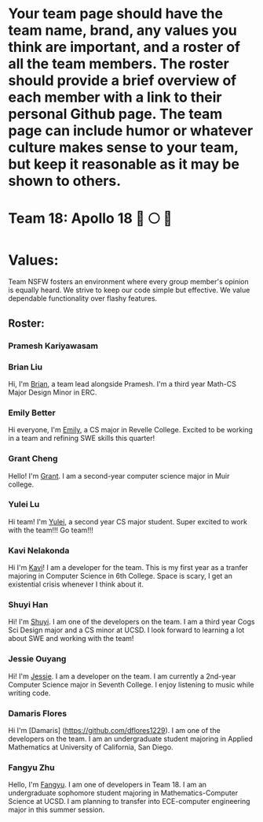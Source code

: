 # Your team page should have the team name, brand, any values you think are important, and a roster of all the team members.  The roster should provide a brief overview of each member with a link to their personal Github page.  The team page can include humor or whatever culture makes sense to your team, but keep it reasonable as it may be shown to others. 

# Team 18: Apollo 18 🚀 🌕 🚩

# Values: 
Team NSFW fosters an environment where every group member's opinion is equally heard. We strive to keep our code simple but effective. We value dependable functionality over flashy features. 

## Roster:



### Pramesh Kariyawasam
### Brian Liu
Hi, I'm [Brian](https://github.com/brianliu1412), a team lead alongside Pramesh. I'm a third year Math-CS Major Design Minor in ERC. 
### Emily Better
Hi everyone, I'm [Emily](https://github.com/emilybetter), a CS major in Revelle College. Excited to be working in a team and refining SWE skills this quarter!
### Grant Cheng
Hello! I'm [Grant](https://github.com/CatFish47). I am a second-year computer science major in Muir college.
### Yulei Lu
Hi team! I'm [Yulei](https://github.com/Yuleilu), a second year CS major student.  Super excited to work with the team!!! Go team!!!


### Kavi Nelakonda
Hi I'm [Kavi](https://github.com/kNelakonda)! I am a developer for the team. This is my first year as a tranfer majoring in Computer Science in 6th College. Space is scary, I get an existential crisis whenever I think about it.

### Shuyi Han
Hi! I'm [Shuyi](https://github.com/KristinShuyiHan). I am one of the developers on the team. I am a third year Cogs Sci Design major and a CS minor at UCSD. I look forward to learning a lot about SWE and working with the team!
### Jessie Ouyang
Hi! I'm [Jessie](https://github.com/ouyangca). I am a developer on the team. I am currently a 2nd-year Computer Science major in Seventh College. I enjoy listening to music while writing code.


### Damaris Flores
Hi I'm [Damaris] (https://github.com/dflores1229). I am one of the developers on the team. I am an undergraduate student majoring in Applied Mathematics at University of California, San Diego. 
### Fangyu Zhu
Hello, I'm [Fangyu](https://github.com/fangyuzhu1101). I am one of developers in Team 18. I am an undergraduate sophomore student majoring in Mathematics-Computer Science at UCSD. I am planning to transfer into ECE-computer engineering major in this summer session.
